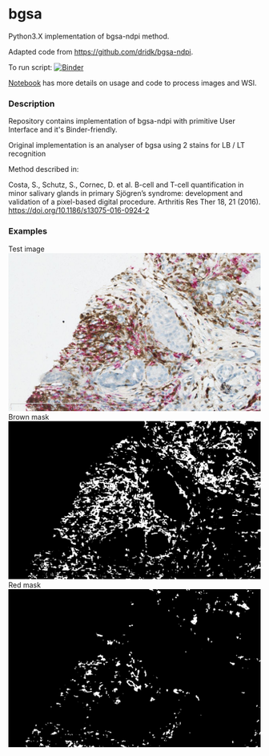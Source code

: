# bgsa 
Python3.X implementation of bgsa-ndpi method.

Adapted code from https://github.com/dridk/bgsa-ndpi.

To run script: [![Binder](https://mybinder.org/badge_logo.svg)](https://mybinder.org/v2/gh/knave88/bgsa-ndpi/HEAD?filepath=bgsa_pseudoGUI.ipynb)

[Notebook](https://github.com/knave88/bgsa-ndpi/blob/master/bgsa_lr.ipynb) has more details on usage and code to process images and WSI.

### Description
Repository contains implementation of bgsa-ndpi with primitive User Interface and it's Binder-friendly.

Original implementation is an analyser of bgsa using 2 stains for LB / LT recognition


Method described in:

Costa, S., Schutz, S., Cornec, D. et al. B-cell and T-cell quantification in minor salivary glands in primary Sjögren’s syndrome: development and validation of a pixel-based digital procedure. Arthritis Res Ther 18, 21 (2016). https://doi.org/10.1186/s13075-016-0924-2

### Examples
Test image
![](gland_86_2.jpg)
Brown mask
![](gland_86_2.jpg_brown.png)
Red mask
![](gland_86_2.jpg_red.png)
